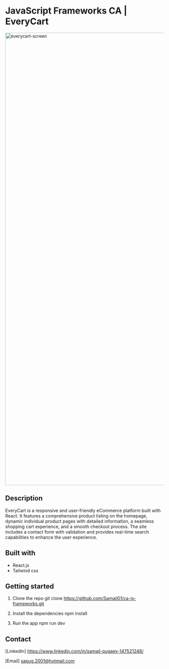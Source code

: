 # JavaScript Frameworks CA | EveryCart

<img width="1438" alt="everycart-screen" src="https://github.com/Samail01/ca-js-frameworks/assets/112164712/6af079b3-1561-4eda-b7a9-56a7439a7e04">

## Description

EveryCart is a responsive and user-friendly eCommerce platform built with React. It features a comprehensive product listing on the homepage, dynamic individual product pages with detailed information, a seamless shopping cart experience, and a smooth checkout process. The site includes a contact form with validation and provides real-time search capabilities to enhance the user experience.

## Built with

- React.js
- Tailwind css
  

## Getting started 

1. Clone the repo
   git clone https://github.com/Samail01/ca-js-frameworks.git

2. Install the dependencies
   npm install

3. Run the app
   npm run dev


## Contact

[LinkedIn] https://www.linkedin.com/in/samail-pugaev-147521248/

[Email] sapug.2001@hotmail.com





